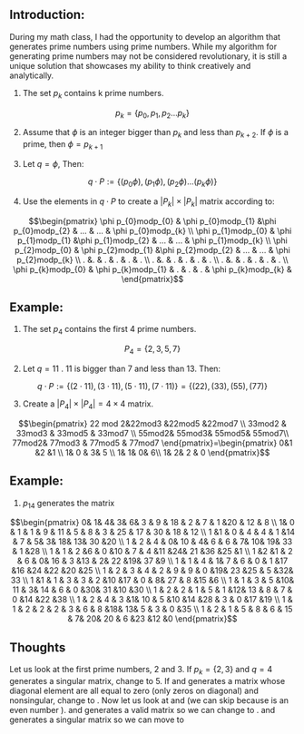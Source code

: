 ## Introduction:

During my math class, I had the opportunity to develop an algorithm that generates prime numbers using prime numbers.
While my algorithm for generating prime numbers may not be considered revolutionary, it is still a unique solution that showcases my ability to think creatively and analytically.

1. The set $p_k$  contains k prime numbers. 

```math
p_k = \{ p_0, p_1, p_2...p_k \}
```


2. Assume that $\phi$ is an integer bigger than $p_k$ and less than $p_{k+2}$. If $\phi$ is a prime, then $\phi = p_{k + 1}$

3. Let $q = \phi$, Then:

```math
q\cdot P:= \left\{ (p_{0}\phi), (p_{1}\phi), (p_{2}\phi)...(p_{k}\phi) \right\}
```

4. Use the elements in $q\cdot P$ to create a $\left| P_{k}  \right|\times \left| P_{k}  \right|$ matrix according to:


```math
\begin{pmatrix}
 \phi p_{0}modp_{0} &  \phi p_{0}modp_{1}  &\phi p_{0}modp_{2} & ... & ... &  \phi p_{0}modp_{k}  \\
 \phi p_{1}modp_{0} &  \phi p_{1}modp_{1}  &\phi p_{1}modp_{2} & ... & ... &  \phi p_{1}modp_{k}  \\
 \phi p_{2}modp_{0} &  \phi p_{2}modp_{1}  &\phi p_{2}modp_{2} & ... & ... &  \phi p_{2}modp_{k}  \\
 . &. & . & . & . & .  \\
 . &. & . & . & . & .  \\
 . &. & . & . & . & .  \\
 \phi p_{k}modp_{0} &  \phi p_{k}modp_{1} & . & . & . & \phi p_{k}modp_{k}  & 
\end{pmatrix}
```

## Example:

1. The set $p_4$ contains the first 4 prime numbers. 

```math
P_{4} = \left\{ 2, 3, 5, 7 \right\}
```

2. Let $q = 11$ . 11 is bigger than 7 and less than 13. Then:

```math
q\cdot P:= \left\{(2\cdot 11), (3\cdot 11), (5\cdot 11),  (7\cdot 11) \right\} =  \left\{(22), (33), (55),  (77) \right\}
```
3. Create a $\left| P_{4}  \right|\times \left| P_{4}  \right| = 4 \times 4$ matrix. 

```math
\begin{pmatrix}
 22 mod 2&22mod3  &22mod5  &22mod7  \\
33mod2 & 33mod3 & 33mod5 & 33mod7 \\
 55mod2&  55mod3&  55mod5&  55mod7\\
 77mod2& 77mod3 & 77mod5 & 77mod7
\end{pmatrix}=\begin{pmatrix}
 0&1 &2 &1 \\
1& 0 & 3& 5 \\
 1&  1&  0&  6\\
 1& 2& 2 & 0
\end{pmatrix}
```

## Example: 

1. $p_14$ generates the matrix

```math
\begin{pmatrix}
 0&  1&  4&  3&  6& 3 & 9 & 18 & 2 & 7 & 1 &20  &  12 &  8 \\
 1& 0 & 1 & 1 & 9 & 11 & 5 & 8 & 3 & 25 & 17 & 30 & 18 & 12 \\
 1 &1 & 0 & 4 & 4 & 1 &14 & 7 & 5&  3& 18& 13& 30 &20  \\
  1 & 2 & 4 & 0& 10 & 4&  6 & 6 & 7& 10& 19& 33 & 1 &28  \\
 1 & 1 & 2  &6 & 0 &10 & 7 & 4 &11 &24& 21 &36 &25  &1  \\
 1  &2  &1 & 2 & 6 & 0& 16 & 3 &13 & 2& 22 &19& 37  &9  \\
 1 & 1 & 4 & 1&  7 & 6 & 0 & 1 &17 &16 &24 &22 &20 &25 \\
  1 & 2 & 3 & 4 & 2 & 9 & 9 & 0 &19& 23 &25 & 5 &32& 33 \\
 1  &1 & 1 & 3 & 3 & 2 &10 &17 & 0 & 8& 27 & 8 &15  &6 \\
  1 & 1 & 3 & 5 &10& 11 & 3& 14 & 6 & 0 &30& 31 &10 &30 \\
 1 & 2 & 2 & 1 & 5 & 1 &12& 13 & 8 & 7 & 0 &14 &22 &38 \\
 1  & 2 &  4 & 3  &1& 10 & 5 &10 &14 &28 & 3 & 0 &17 &19 \\
 1 & 1 & 2 & 2 & 2 & 3 & 6 & 8 &18& 13&  5 & 3 & 0 &35 \\
 1 & 2 & 1 & 5 & 8 & 6 & 15 & 7& 20& 20 & 6 &23 &12  &0
\end{pmatrix}
```


## Thoughts 

Let us look at the first prime numbers, 2 and 3. If $p_k = \{ 2, 3 \}$ and $q = 4$ generates a singular matrix, change  to 5. If   and  generates a matrix whose diagonal element are all equal to zero (only zeros on diagonal) and nonsingular, change  to . Now let us look at  and  (we can skip  because  is an even number ).  and  generates a valid matrix so we can change  to .  and  generates a singular matrix so we can move to 



